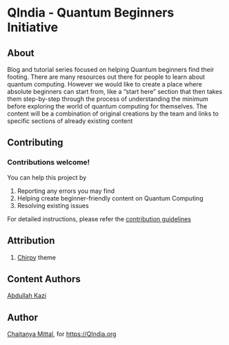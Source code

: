 # QIndia - Quantum Beginners Initiative

## About
Blog and tutorial series focused on helping Quantum beginners find their footing.
There are many resources out there for people to learn about quantum computing. However we would like to create a place where absolute beginners can start from, like a “start here” section that then takes them step-by-step through the process of understanding the minimum before exploring the world of quantum computing for themselves. The content will be a combination of original creations by the team and links to specific sections of already existing content


## Contributing

### Contributions welcome!

You can help this project by
1. Reporting any errors you may find
2. Helping create beginner-friendly content on Quantum Computing
3. Resolving existing issues

For detailed instructions, please refer the [contribution guidelines](./CONTRIBUTING.md)

## Attribution

1. [Chirpy](https://github.com/cotes2020/chirpy) theme

## Content Authors

[Abdullah Kazi](https://github.com/AbdullahKazi500)

## Author

[Chaitanya Mittal](https://github.com/chtnnh), for https://QIndia.org

